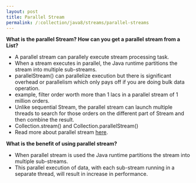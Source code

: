 ```yaml
---
layout: post
title: Parallel Stream
permalink: /:collection/java8/streams/parallel-streams
---
```



**What is the parallel Stream? How can you get a parallel stream from a List?**  
* A parallel stream can parallely execute stream processing task. 
* When a stream executes in parallel, the Java runtime partitions the stream into multiple sub-streams.
* parallelStream() can parallelize execution but there is significant overhead or parallelism which only pays off if you are doing bulk data operation.
* example, filter order worth more than 1 lacs in a parallel stream of 1 million orders.
* Unlike sequential Stream, the parallel stream can launch multiple threads to search for those orders on the different part of Stream and then combine the result.
* Collection.stream() and Collection.parallelStream()
* Read more about parallel stream [here](https://netjs.blogspot.com/2017/01/parallel-stream-in-java-stream-api.html).

**What is the benefit of using parallel stream?**  
* When parallel stream is used the Java runtime partitions the stream into multiple sub-streams. 
* This parallel execution of data, with each sub-stream running in a separate thread, will result in increase in performance.
